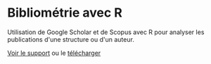 # Bibliométrie avec R

Utilisation de Google Scholar et de Scopus avec R pour analyser les publications d'une structure ou d'un auteur.

[Voir le support](https://EricMarcon.github.io/Bibliometrie/Bibliometrie.html) ou le [télécharger](https://EricMarcon.github.io/Bibliometrie/Bibliometrie.pdf)
